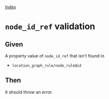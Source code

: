 [Index](./index.md)
# `node_id_ref` validation
## Given
A property value of `node_id_ref` that isn't found in
  - `location_graph_rule/node_rule@id`
## Then
It should throw an error.